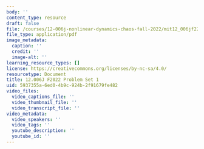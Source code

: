 ```yaml
---
body: ''
content_type: resource
draft: false
file: /courses/12-006j-nonlinear-dynamics-chaos-fall-2022/mit12_006jf22_ps1.pdf
file_type: application/pdf
image_metadata:
  caption: ''
  credit: ''
  image-alt: ''
learning_resource_types: []
license: https://creativecommons.org/licenses/by-nc-sa/4.0/
resourcetype: Document
title: 12.006J F2022 Problem Set 1
uid: 5937355a-6ed0-4b9c-924b-2f91679fe482
video_files:
  video_captions_file: ''
  video_thumbnail_file: ''
  video_transcript_file: ''
video_metadata:
  video_speakers: ''
  video_tags: ''
  youtube_description: ''
  youtube_id: ''
---
```

